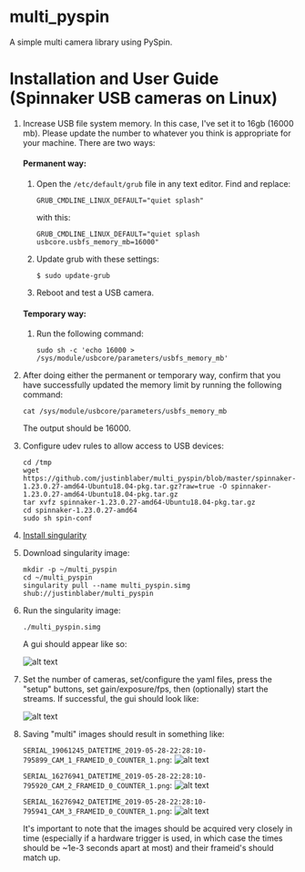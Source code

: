 # multi_pyspin
A simple multi camera library using PySpin.

# Installation and User Guide (Spinnaker USB cameras on Linux)

1) Increase USB file system memory. In this case, I've set it to 16gb (16000 mb). Please update the number to whatever you think is appropriate for your machine. There are two ways:

   #### Permanent way:

   1. Open the `/etc/default/grub` file in any text editor. Find and replace:
    
      `GRUB_CMDLINE_LINUX_DEFAULT="quiet splash"`
    
      with this:
   
      `GRUB_CMDLINE_LINUX_DEFAULT="quiet splash usbcore.usbfs_memory_mb=16000"`

   2. Update grub with these settings:

      `$ sudo update-grub`

   3. Reboot and test a USB camera.

   #### Temporary way:

   1. Run the following command:

      `sudo sh -c 'echo 16000 > /sys/module/usbcore/parameters/usbfs_memory_mb'`

2) After doing either the permanent or temporary way, confirm that you have successfully updated the memory limit by running the following command:

   `cat /sys/module/usbcore/parameters/usbfs_memory_mb`
   
   The output should be 16000.
   
3) Configure udev rules to allow access to USB devices:
   
   ```
   cd /tmp
   wget https://github.com/justinblaber/multi_pyspin/blob/master/spinnaker-1.23.0.27-amd64-Ubuntu18.04-pkg.tar.gz?raw=true -O spinnaker-1.23.0.27-amd64-Ubuntu18.04-pkg.tar.gz
   tar xvfz spinnaker-1.23.0.27-amd64-Ubuntu18.04-pkg.tar.gz
   cd spinnaker-1.23.0.27-amd64
   sudo sh spin-conf
   ```

4) [Install singularity](https://singularity.lbl.gov/install-linux)

5) Download singularity image:

   ```
   mkdir -p ~/multi_pyspin
   cd ~/multi_pyspin
   singularity pull --name multi_pyspin.simg shub://justinblaber/multi_pyspin
   ```
 
6) Run the singularity image:

   `./multi_pyspin.simg`
   
   A gui should appear like so:

   ![alt text](https://i.imgur.com/jPka3u2.png)
   
7) Set the number of cameras, set/configure the yaml files, press the "setup" buttons, set gain/exposure/fps, then (optionally) start the streams. If successful, the gui should look like:

   ![alt text](https://i.imgur.com/dCciY3U.png)
   
8) Saving "multi" images should result in something like:

   `SERIAL_19061245_DATETIME_2019-05-28-22:28:10-795899_CAM_1_FRAMEID_0_COUNTER_1.png`:
    ![alt text](https://i.imgur.com/UzNALwJ.jpg)
    
   `SERIAL_16276941_DATETIME_2019-05-28-22:28:10-795920_CAM_2_FRAMEID_0_COUNTER_1.png`:
    ![alt text](https://i.imgur.com/ugvS6AR.jpg)
    
   `SERIAL_16276942_DATETIME_2019-05-28-22:28:10-795941_CAM_3_FRAMEID_0_COUNTER_1.png`:
    ![alt text](https://i.imgur.com/rVU5JE4.jpg)
    
   It's important to note that the images should be acquired very closely in time (especially if a hardware trigger is used, in which case the times should be ~1e-3 seconds apart at most) and their frameid's should match up.  

   
